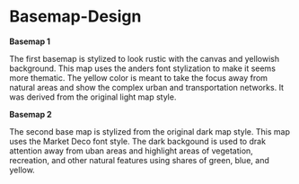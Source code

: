 # Basemap-Design

**Basemap 1**

The first basemap is stylized to look rustic with the canvas and yellowish background. This map uses the anders font stylization to make it seems more thematic. The yellow color is meant to take the focus away from natural areas and show the complex urban and transportation networks. It was derived from the original light map style.

**Basemap 2**

The second base map is stylized from the original dark map style. This map uses the Market Deco font style. The dark backgound is used to drak attention away from uban areas and highlight areas of vegetation, recreation, and other natural features using shares of green, blue, and yellow.
